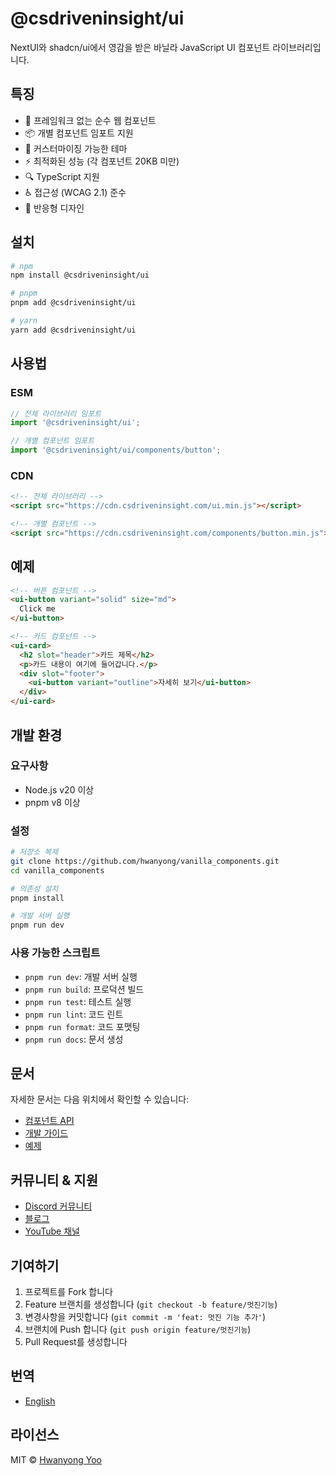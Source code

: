 # @csdriveninsight/ui

NextUI와 shadcn/ui에서 영감을 받은 바닐라 JavaScript UI 컴포넌트 라이브러리입니다.

## 특징

- 🚫 프레임워크 없는 순수 웹 컴포넌트
- 📦 개별 컴포넌트 임포트 지원
- 🎨 커스터마이징 가능한 테마
- ⚡ 최적화된 성능 (각 컴포넌트 20KB 미만)
- 🔍 TypeScript 지원
- ♿ 접근성 (WCAG 2.1) 준수
- 📱 반응형 디자인

## 설치

```bash
# npm
npm install @csdriveninsight/ui

# pnpm
pnpm add @csdriveninsight/ui

# yarn
yarn add @csdriveninsight/ui
```

## 사용법

### ESM

```javascript
// 전체 라이브러리 임포트
import '@csdriveninsight/ui';

// 개별 컴포넌트 임포트
import '@csdriveninsight/ui/components/button';
```

### CDN

```html
<!-- 전체 라이브러리 -->
<script src="https://cdn.csdriveninsight.com/ui.min.js"></script>

<!-- 개별 컴포넌트 -->
<script src="https://cdn.csdriveninsight.com/components/button.min.js"></script>
```

## 예제

```html
<!-- 버튼 컴포넌트 -->
<ui-button variant="solid" size="md">
  Click me
</ui-button>

<!-- 카드 컴포넌트 -->
<ui-card>
  <h2 slot="header">카드 제목</h2>
  <p>카드 내용이 여기에 들어갑니다.</p>
  <div slot="footer">
    <ui-button variant="outline">자세히 보기</ui-button>
  </div>
</ui-card>
```

## 개발 환경

### 요구사항
- Node.js v20 이상
- pnpm v8 이상

### 설정
```bash
# 저장소 복제
git clone https://github.com/hwanyong/vanilla_components.git
cd vanilla_components

# 의존성 설치
pnpm install

# 개발 서버 실행
pnpm run dev
```

### 사용 가능한 스크립트
- `pnpm run dev`: 개발 서버 실행
- `pnpm run build`: 프로덕션 빌드
- `pnpm run test`: 테스트 실행
- `pnpm run lint`: 코드 린트
- `pnpm run format`: 코드 포맷팅
- `pnpm run docs`: 문서 생성

## 문서

자세한 문서는 다음 위치에서 확인할 수 있습니다:
- [컴포넌트 API](https://docs.csdriveninsight.com/api)
- [개발 가이드](https://docs.csdriveninsight.com/guide)
- [예제](https://docs.csdriveninsight.com/examples)

## 커뮤니티 & 지원
- [Discord 커뮤니티](https://discord.gg/KcqHTZS35c)
- [블로그](https://blog.hwanyong.com)
- [YouTube 채널](https://youtube.com/@uhd_tech)

## 기여하기

1. 프로젝트를 Fork 합니다
2. Feature 브랜치를 생성합니다 (`git checkout -b feature/멋진기능`)
3. 변경사항을 커밋합니다 (`git commit -m 'feat: 멋진 기능 추가'`)
4. 브랜치에 Push 합니다 (`git push origin feature/멋진기능`)
5. Pull Request를 생성합니다

## 번역
- [English](../../README.md)

## 라이선스

MIT © [Hwanyong Yoo](https://github.com/hwanyong)